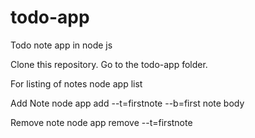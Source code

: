 # todo-app
Todo note app in node js

Clone this repository.
Go to the todo-app folder.

For listing of notes 
node app list

Add Note 
node app add --t=firstnote --b=first note body

Remove note
node app remove --t=firstnote